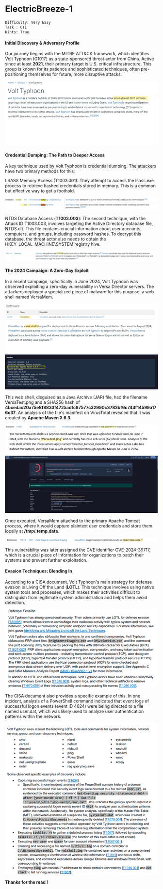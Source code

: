 # ElectricBreeze-1

```
Difficulty: Very Easy
Task : CTI 
Hints: True
```

#### Initial Discovery & Adversary Profile

Our journey begins with the MITRE ATT&CK framework, which identifies Volt Typhoon (G1017) as a state-sponsored threat actor from China. Active since at least **2021**, their primary target is U.S. critical infrastructure. This group is known for its patience and sophisticated techniques, often pre-positioning themselves for future, more disruptive attacks.

![Activity](Pictures/htb_sherlock_ElectricBreeze_act.png)


#### Credential Dumping: The Path to Deeper Access

A key technique used by Volt Typhoon is credential dumping. The attackers have two primary methods for this:

LSASS Memory Access (T1003.001): They attempt to access the lsass.exe process to retrieve hashed credentials stored in memory. This is a common but effective way to get a foothold.

![Dump_Cred](Pictures/htb_sherlock_ElectricBreeze_Dump2tech.png)

NTDS Database Access (**T1003.003**): The second technique, with the Attack ID T1003.003, involves targeting the Active Directory database file, NTDS.dit. This file contains crucial information about user accounts, computers, and groups, including password hashes. To decrypt this database, the threat actor also needs to obtain the HKEY_LOCAL_MACHINE\SYSTEM registry hive.

![Hive](Pictures/htb_sherlock_ElectricBreeze_hive_Decrypt.png)


#### The 2024 Campaign: A Zero-Day Exploit

In a recent campaign, specifically in June 2024, Volt Typhoon was observed exploiting a zero-day vulnerability in Versa Director servers. The attackers deployed a specialized piece of malware for this purpose: a web shell named VersaMem.

![Tool](Pictures/htb_sherlock_ElectricBreeze_2024campain_tool.png)
![Malware_Type](Pictures/htb_sherlock_ElectricBreeze_malware_type.png)
![Creator](Pictures/htb_sherlock_ElectricBreeze_creator.png)

This web shell, disguised as a Java Archive (JAR) file, had the filename VersaTest.png and a SHA256 hash of **4bcedac20a75e8f8833f4725adfc87577c32990c3783bf6c743f14599a176c37**. An analysis of the file's manifest on VirusTotal revealed that it was created by **Apache Maven 3.6.3**.

![CVE](Pictures/htb_sherlock_ElectricBreeze_CVE.png)
![VT_Scan](Pictures/htb_sherlock_ElectricBreeze_First_scanned.png)
![Value](Pictures/htb_sherlock_ElectricBreeze_sha_type.png)


Once executed, VersaMem attached to the primary Apache Tomcat process, where it would capture plaintext user credentials and store them locally at **/tmp/.temp.data**.

![Stored](Pictures/htb_sherlock_ElectricBreeze_cred_store.png)

This vulnerability was later assigned the CVE identifier CVE-2024-39717, which is a crucial piece of information for organizations to patch their systems and prevent further exploitation.

#### Evasion Techniques: Blending In

According to a CISA document, Volt Typhoon's main strategy for defense evasion is Living Off the Land (**LOTL**). This technique involves using native system tools and processes, which makes their activities difficult to distinguish from legitimate system administration and helps them avoid detection.


![Evasion](Pictures/htb_sherlock_ElectricBreeze_Defence_Evasion.png)

The CISA document also provides a specific example of this. In one incident, analysis of a PowerShell command indicated that event logs of successful logon events (event ID 4624) were being directed to a file named user.dat, which was likely used to analyze user authentication patterns within the network.

![Logon](Pictures/htb_sherlock_ElectricBreeze_Capture_logon_details.png)

**Thanks for the read !**